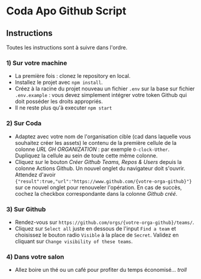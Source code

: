 # Coda Apo Github Script

## Instructions

Toutes les instructions sont à suivre dans l'ordre.

### 1) Sur votre machine

- La première fois : clonez le repository en local.
- Installez le projet avec `npm install`.
- Créez à la racine du projet nouveau un fichier `.env` sur la base sur fichier `.env.example` : vous devez simplement intégrer votre token Github qui doit posséder les droits appropriés.
- Il ne reste plus qu'à executer `npm start`

### 2) Sur Coda

- Adaptez avec votre nom de l'organisation cible (cad dans laquelle vous souhaitez créer les assets) le contenu de la première cellule de la colonne _URL GH ORGANIZATION_ : par exemple `O-clock-Uther`. Dupliquez la cellule au sein de toute cette même colonne.
- Cliquez sur le bouton _Créer Github Teams, Repos & Users_ depuis la colonne Actions Github. Un nouvel onglet du navigateur doit s'ouvrir. Attendez d'avoir `{"result":true,"url":"https://www.github.com/{votre-orga-github}"}` sur ce nouvel onglet pour renouveler l'opération. En cas de succès, cochez la checkbox correspondante dans la colonne _Github créé_.

### 3) Sur Github

- Rendez-vous sur `https://github.com/orgs/{votre-orga-github}/teams/`.
- Cliquez sur `Select all` juste en dessous de l'input `Find a team` et choisissez le bouton radio `Visible` à la place de `Secret`. Validez en cliquant sur `Change visibility of these teams`.

### 4) Dans votre salon

- Allez boire un thé ou un café pour profiter du temps économisé... _troll_

